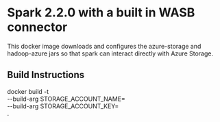 # Spark 2.2.0 with a built in WASB connector
This docker image downloads and configures the azure-storage and hadoop-azure jars so that spark can interact directly with Azure Storage.

## Build Instructions
docker build -t <image-tag> \
    --build-arg STORAGE_ACCOUNT_NAME=<your-storage-account-name> \
    --build-arg STORAGE_ACCOUNT_KEY=<your-storage-account-key> \
    .

